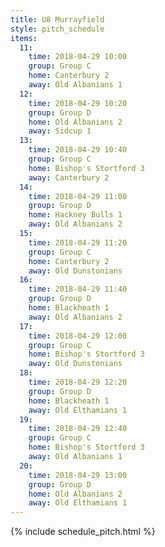 ```yaml
---
title: U8 Murrayfield
style: pitch_schedule
items:
  11:
    time: 2018-04-29 10:00
    group: Group C
    home: Canterbury 2
    away: Old Albanians 1
  12:
    time: 2018-04-29 10:20
    group: Group D
    home: Old Albanians 2
    away: Sidcup 1
  13:
    time: 2018-04-29 10:40
    group: Group C
    home: Bishop's Stortford 3
    away: Canterbury 2
  14:
    time: 2018-04-29 11:00
    group: Group D
    home: Hackney Bulls 1
    away: Old Albanians 2
  15:
    time: 2018-04-29 11:20
    group: Group C
    home: Canterbury 2
    away: Old Dunstonians
  16:
    time: 2018-04-29 11:40
    group: Group D
    home: Blackheath 1
    away: Old Albanians 2
  17:
    time: 2018-04-29 12:00
    group: Group C
    home: Bishop's Stortford 3
    away: Old Dunstonians
  18:
    time: 2018-04-29 12:20
    group: Group D
    home: Blackheath 1
    away: Old Elthamians 1
  19:
    time: 2018-04-29 12:40
    group: Group C
    home: Bishop's Stortford 3
    away: Old Albanians 1
  20:
    time: 2018-04-29 13:00
    group: Group D
    home: Old Albanians 2
    away: Old Elthamians 1
---
```


{% include schedule_pitch.html %}
